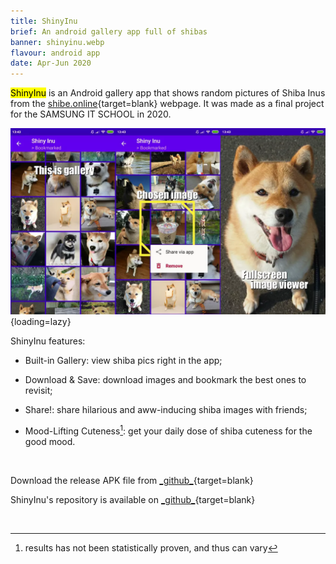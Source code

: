 ```yaml
---
title: ShinyInu
brief: An android gallery app full of shibas
banner: shinyinu.webp
flavour: android app
date: Apr-Jun 2020
---
```


<mark class="highlight">ShinyInu</mark> is an Android gallery app that shows random pictures of Shiba Inus from the [shibe.online](https://shibe.online){target=blank} webpage. It was made as a final project for the SAMSUNG IT SCHOOL in 2020.

![ShinyInu interface](https://raw.githubusercontent.com/danielpancake/shinyinu/master/assets/preview2.webp){loading=lazy}

ShinyInu features:

- Built-in Gallery: view shiba pics right in the app;

- Download & Save: download images and bookmark the best ones to revisit;

- Share!: share hilarious and aww-inducing shiba images with friends;

- Mood-Lifting Cuteness[^1]: get your daily dose of shiba cuteness for the good mood.

<br />

Download the release APK file from [\_github\_](https://github.com/danielpancake/shinyinu/releases){target=blank}

ShinyInu's repository is available on [\_github\_](https://github.com/danielpancake/shinyinu){target=blank}

<br />

[^1]: results has not been statistically proven, and thus can vary
